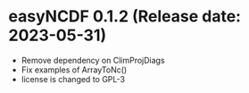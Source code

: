 # easyNCDF 0.1.2 (Release date: 2023-05-31)
- Remove dependency on ClimProjDiags
- Fix examples of ArrayToNc()
- license is changed to GPL-3
